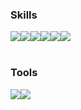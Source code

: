 ### Skills
<div style="display:flex; flex-direction:row;">
    <img src="https://img.shields.io/badge/javascript-F7DF1E?style=flat-square&logo=javascript&logoColor=black">
    <img src="https://img.shields.io/badge/typescript-3178C6?style=flat-square&logo=typescript&logoColor=black"> 
    <img src="https://img.shields.io/badge/nodejs-339933?style=flat-square&logo=nodedotjs&logoColor=white">
    <img src="https://img.shields.io/badge/svelte-FF3E00?style=flat-square&logo=svelte&logoColor=black"> 
    <img src="https://img.shields.io/badge/html5-E34F26?style=flat-square&logo=html5&logoColor=white"> 
    <img src="https://img.shields.io/badge/sass-CC6699?style=flat-square&logo=sass&logoColor=black"> 
</div><br>
</div>

### Tools 

<div style="display:flex; flex-direction:row;">
    <img src="https://img.shields.io/badge/github-181717?style=flat-square&logo=github&logoColor=white">
    <img src="https://img.shields.io/badge/git-F05032?style=flat-square&logo=git&logoColor=white">
</div><br>
</div>
